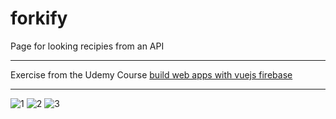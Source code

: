 # forkify
Page for looking recipies from an API

***
 Exercise from the Udemy Course [build web apps with vuejs firebase](https://www.udemy.com/course/build-web-apps-with-vuejs-firebase/)
 ***


![1](https://user-images.githubusercontent.com/2387874/95694327-17db2e80-0bf7-11eb-9a46-0de7eaf482aa.png)
![2](https://user-images.githubusercontent.com/2387874/95694325-17429800-0bf7-11eb-919a-4e740ce1a333.png)
![3](https://user-images.githubusercontent.com/2387874/95694323-16aa0180-0bf7-11eb-87f0-67f172060b35.png)

